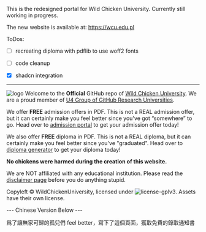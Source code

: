 This is the redesigned portal for Wild Chicken University. Currently still working in progress.

The new website is available at: https://wcu.edu.pl

ToDos:

- [ ] recreating diploma with pdflib to use woff2 fonts
- [ ] code cleanup
- [x] shadcn integration


---

![logo](https://wcu.edu.gr/Wild_Chicken.svg) Welcome to the **Official** GitHub repo of [Wild Chicken University](https://wcu.edu.pl). We are a proud member of [U4 Group of GitHub Research Universities](https://github.com/U4Group).

We offer **FREE** admission offers in PDF. This is not a REAL admission offer, but it can certainly make you feel better since you've got “somewhere” to go. Head over to [admission portal](https://admission.wcu.edu.pl) to get your admission offer today!

We also offer **FREE** diploma in PDF. This is not a REAL diploma, but it can certainly make you feel better since you've "graduated". Head over to [diploma generator](https://wcu.edu.pl/diploma) to get your diploma today!

**No chickens were harmed during the creation of this website.**

We are NOT affiliated with any educational institution. Please read the [disclaimer page](https://wcu.edu.pl/pages/disclaimer) before you do anything stupid.

Copyleft © WildChickenUniversity, licensed under ![license-gplv3](https://img.shields.io/badge/license-GPLv3-blue). Assets have their own license.

--- Chinese Version Below ---

爲了讓無家可歸的孤兒們 feel better，寫下了這個頁面，獲取免費的錄取通知書
